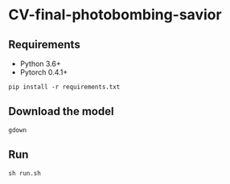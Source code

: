 # CV-final-photobombing-savior


## Requirements
- Python 3.6+
- Pytorch 0.4.1+

```
pip install -r requirements.txt
```

## Download the model

```
gdown
```

## Run
```
sh run.sh
```
